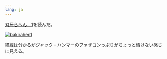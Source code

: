 ```yaml
---
lang: ja
---
```


[刃牙らへん　1](https://amzn.asia/d/gngQ4U4)を読んだ。

[![bakirahen1](https://github.com/user-attachments/assets/37387699-94a9-46ba-9b68-fa0e8a0397ba)](https://amzn.asia/d/gngQ4U4)

経緯は分かるがジャック・ハンマーのファザコンっぷりがちょっと情けない感じに見える。
